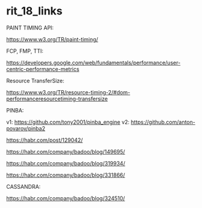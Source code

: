 # rit_18_links

PAINT TIMING API:

https://www.w3.org/TR/paint-timing/

FCP, FMP, TTI:

https://developers.google.com/web/fundamentals/performance/user-centric-performance-metrics

Resource TransferSize:

https://www.w3.org/TR/resource-timing-2/#dom-performanceresourcetiming-transfersize

PINBA:

v1: 
https://github.com/tony2001/pinba_engine
v2: 
https://github.com/anton-povarov/pinba2

https://habr.com/post/129042/

https://habr.com/company/badoo/blog/149695/

https://habr.com/company/badoo/blog/319934/

https://habr.com/company/badoo/blog/331866/

CASSANDRA:

https://habr.com/company/badoo/blog/324510/
